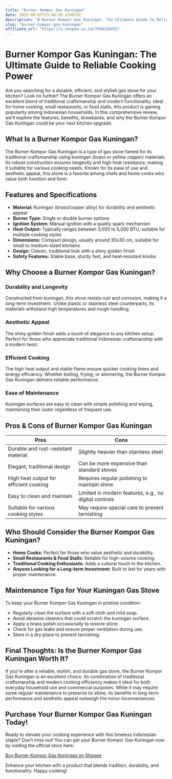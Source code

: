```yaml
---
title: "Burner Kompor Gas Kuningan"
date: 2025-06-07T23:48:20.474673Z
description: "# Burner Kompor Gas Kuningan: The Ultimate Guide to Reliable Cooking Power..."
slug: "burner-kompor-gas-kuningan"
affiliate_url: "https://s.shopee.co.id/7V44C68VX2"
---
```

# Burner Kompor Gas Kuningan: The Ultimate Guide to Reliable Cooking Power

Are you searching for a durable, efficient, and stylish gas stove for your kitchen? Look no further! The Burner Kompor Gas Kuningan offers an excellent blend of traditional craftsmanship and modern functionality. Ideal for home cooking, small restaurants, or food stalls, this product is gaining popularity among Indonesian households. In this comprehensive review, we'll explore the features, benefits, drawbacks, and why the Burner Kompor Gas Kuningan could be your next kitchen upgrade.

## What Is a Burner Kompor Gas Kuningan?

The Burner Kompor Gas Kuningan is a type of gas stove famed for its traditional craftsmanship using kuningan (brass or yellow copper) materials. Its robust construction ensures longevity and high heat resistance, making it suitable for various cooking needs. Known for its ease of use and aesthetic appeal, this stove is a favorite among chefs and home cooks who value both function and form.

## Features and Specifications

- **Material:** Kuningan (brass/copper alloy) for durability and aesthetic appeal
- **Burner Type:** Single or double burner options
- **Ignition System:** Manual ignition with a quality spark mechanism
- **Heat Output:** Typically ranges between 3,000 to 5,000 BTU, suitable for multiple cooking styles
- **Dimensions:** Compact design, usually around 30x30 cm, suitable for small to medium-sized kitchens
- **Design:** Classic, traditional look with a shiny golden finish
- **Safety Features:** Stable base, sturdy feet, and heat-resistant knobs

## Why Choose a Burner Kompor Gas Kuningan?

### Durability and Longevity

Constructed from kuningan, this stove resists rust and corrosion, making it a long-term investment. Unlike plastic or stainless steel counterparts, its materials withstand high temperatures and rough handling.

### Aesthetic Appeal

The shiny golden finish adds a touch of elegance to any kitchen setup. Perfect for those who appreciate traditional Indonesian craftsmanship with a modern twist.

### Efficient Cooking

The high heat output and stable flame ensure quicker cooking times and energy efficiency. Whether boiling, frying, or simmering, the Burner Kompor Gas Kuningan delivers reliable performance.

### Ease of Maintenance

Kuningan surfaces are easy to clean with simple polishing and wiping, maintaining their luster regardless of frequent use.

## Pros & Cons of Burner Kompor Gas Kuningan

| Pros                                             | Cons                                    |
|--------------------------------------------------|-----------------------------------------|
| Durable and rust-resistant material             | Slightly heavier than stainless steel|
| Elegant, traditional design                     | Can be more expensive than standard stoves |
| High heat output for efficient cooking         | Requires regular polishing to maintain shine |
| Easy to clean and maintain                      | Limited in modern features, e.g., no digital controls |
| Suitable for various cooking styles             | May require special care to prevent tarnishing |

## Who Should Consider the Burner Kompor Gas Kuningan?

- **Home Cooks:** Perfect for those who value aesthetic and durability.
- **Small Restaurants & Food Stalls:** Reliable for high-volume cooking.
- **Traditional Cooking Enthusiasts:** Adds a cultural touch to the kitchen.
- **Anyone Looking for a Long-term Investment:** Built to last for years with proper maintenance.

## Maintenance Tips for Your Kuningan Gas Stove

To keep your Burner Kompor Gas Kuningan in pristine condition:

- Regularly clean the surface with a soft cloth and mild soap.
- Avoid abrasive cleaners that could scratch the kuningan surface.
- Apply a brass polish occasionally to restore shine.
- Check for gas leaks and ensure proper ventilation during use.
- Store in a dry place to prevent tarnishing.

## Final Thoughts: Is the Burner Kompor Gas Kuningan Worth It?

If you're after a reliable, stylish, and durable gas stove, the Burner Kompor Gas Kuningan is an excellent choice. Its combination of traditional craftsmanship and modern cooking efficiency makes it ideal for both everyday household use and commercial purposes. While it may require some regular maintenance to preserve its shine, its benefits in long-term performance and aesthetic appeal outweigh the minor inconveniences.

## Purchase Your Burner Kompor Gas Kuningan Today!

Ready to elevate your cooking experience with this timeless Indonesian staple? Don’t miss out! You can get your Burner Kompor Gas Kuningan now by visiting the official store here:

[Buy Burner Kompor Gas Kuningan on Shopee](https://s.shopee.co.id/7V44C68VX2)

Enhance your kitchen with a product that blends tradition, durability, and functionality. Happy cooking!
